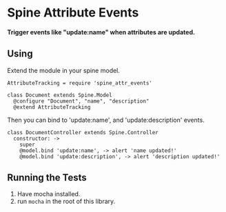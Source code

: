 Spine Attribute Events
======================

#### Trigger events like "update:name" when attributes are updated.

Using
-----

Extend the module in your spine model.

    AttributeTracking = require 'spine_attr_events'

    class Document extends Spine.Model
      @configure "Document", "name", "description"
      @extend AttributeTracking

Then you can bind to 'update:name', and 'update:description' events.

    class DocumentController extends Spine.Controller
      constructor: ->
        super
        @model.bind 'update:name', -> alert 'name updated!'
        @model.bind 'update:description', -> alert 'description updated!'


Running the Tests
-----------------

1) Have mocha installed.
2) run `mocha` in the root of this library.

